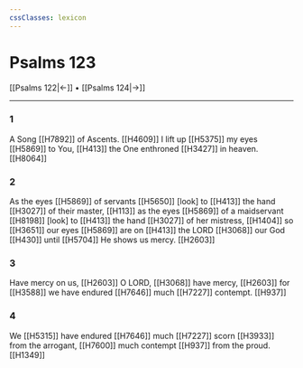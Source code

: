 ```yaml
---
cssClasses: lexicon
---
```


# Psalms 123

[[Psalms 122|←]] • [[Psalms 124|→]]

---

### 1
A Song [[H7892]] of Ascents. [[H4609]] I lift up [[H5375]] my eyes [[H5869]] to You, [[H413]] the One enthroned [[H3427]] in heaven. [[H8064]]

### 2
As the eyes [[H5869]] of servants [[H5650]] [look] to [[H413]] the hand [[H3027]] of their master, [[H113]] as the eyes [[H5869]] of a maidservant [[H8198]] [look] to [[H413]] the hand [[H3027]] of her mistress, [[H1404]] so [[H3651]] our eyes [[H5869]] are on [[H413]] the LORD [[H3068]] our God [[H430]] until [[H5704]] He shows us mercy. [[H2603]]

### 3
Have mercy on us, [[H2603]] O LORD, [[H3068]] have mercy, [[H2603]] for [[H3588]] we have endured [[H7646]] much [[H7227]] contempt. [[H937]]

### 4
We [[H5315]] have endured [[H7646]] much [[H7227]] scorn [[H3933]] from the arrogant, [[H7600]] much contempt [[H937]] from the proud. [[H1349]]

